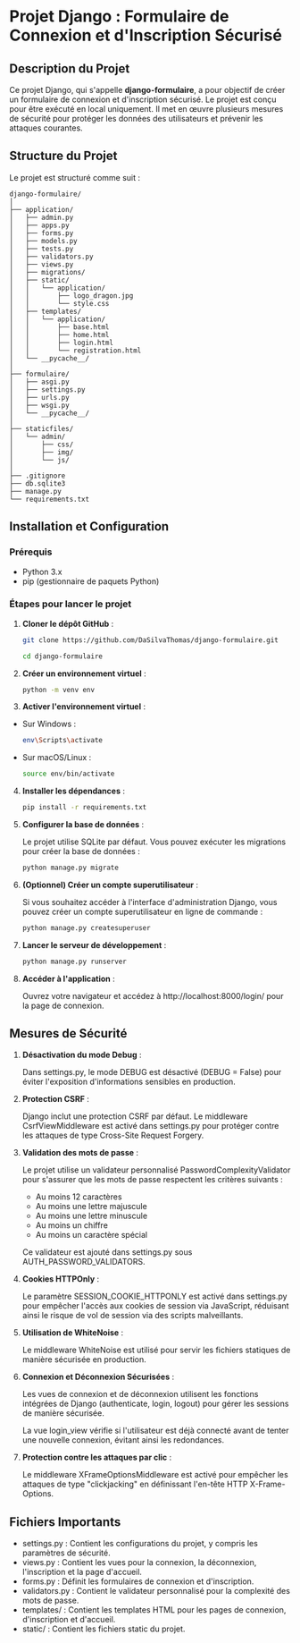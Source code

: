 # Projet Django : Formulaire de Connexion et d'Inscription Sécurisé

## Description du Projet

Ce projet Django, qui s'appelle **django-formulaire**, a pour objectif de créer un formulaire de connexion et d'inscription sécurisé. Le projet est conçu pour être exécuté en local uniquement. Il met en œuvre plusieurs mesures de sécurité pour protéger les données des utilisateurs et prévenir les attaques courantes.

## Structure du Projet

Le projet est structuré comme suit :

```plaintext 
django-formulaire/
│
├── application/
│   ├── admin.py
│   ├── apps.py
│   ├── forms.py
│   ├── models.py
│   ├── tests.py
│   ├── validators.py
│   ├── views.py
│   ├── migrations/
│   ├── static/
│   │   └── application/
│   │       ├── logo_dragon.jpg
│   │       └── style.css
│   ├── templates/
│   │   └── application/
│   │       ├── base.html
│   │       ├── home.html
│   │       ├── login.html
│   │       └── registration.html
│   └── __pycache__/
│
├── formulaire/
│   ├── asgi.py
│   ├── settings.py
│   ├── urls.py
│   ├── wsgi.py
│   └── __pycache__/
│
├── staticfiles/
│   └── admin/
│       ├── css/
│       ├── img/
│       └── js/
│
├── .gitignore
├── db.sqlite3
├── manage.py
└── requirements.txt
```


## Installation et Configuration

### Prérequis

- Python 3.x
- pip (gestionnaire de paquets Python)

### Étapes pour lancer le projet

1. **Cloner le dépôt GitHub** :

   ```bash
   git clone https://github.com/DaSilvaThomas/django-formulaire.git
   ```
   ```bash
   cd django-formulaire
   ```

2. **Créer un environnement virtuel** :

    ```bash
    python -m venv env
    ```

3. **Activer l'environnement virtuel** :

- Sur Windows :
    ```bash
    env\Scripts\activate
    ```

- Sur macOS/Linux :
    ```bash
    source env/bin/activate
    ```

4. **Installer les dépendances** :

    ```bash
    pip install -r requirements.txt
    ```

5. **Configurer la base de données** :

    Le projet utilise SQLite par défaut. Vous pouvez exécuter les migrations pour créer la base de données :
    ```bash
    python manage.py migrate
    ```
    
6. **(Optionnel) Créer un compte superutilisateur** :

   Si vous souhaitez accéder à l'interface d'administration Django, vous pouvez créer un compte superutilisateur en ligne de commande :
   ```bash
   python manage.py createsuperuser
   ```

7. **Lancer le serveur de développement** :

    ```bash
    python manage.py runserver
    ```

8. **Accéder à l'application** :

    Ouvrez votre navigateur et accédez à http://localhost:8000/login/ pour la page de connexion.


## Mesures de Sécurité

1. **Désactivation du mode Debug** :

    Dans settings.py, le mode DEBUG est désactivé (DEBUG = False) pour éviter l'exposition d'informations sensibles en production.

2. **Protection CSRF** :

    Django inclut une protection CSRF par défaut. Le middleware CsrfViewMiddleware est activé dans settings.py pour protéger contre les attaques de type Cross-Site Request Forgery.

3. **Validation des mots de passe** :

    Le projet utilise un validateur personnalisé PasswordComplexityValidator pour s'assurer que les mots de passe respectent les critères suivants :

    - Au moins 12 caractères
    - Au moins une lettre majuscule
    - Au moins une lettre minuscule
    - Au moins un chiffre
    - Au moins un caractère spécial

    Ce validateur est ajouté dans settings.py sous AUTH_PASSWORD_VALIDATORS.

4. **Cookies HTTPOnly** :

    Le paramètre SESSION_COOKIE_HTTPONLY est activé dans settings.py pour empêcher l'accès aux cookies de session via JavaScript, réduisant ainsi le risque de vol de session via des scripts malveillants.

5. **Utilisation de WhiteNoise** :

    Le middleware WhiteNoise est utilisé pour servir les fichiers statiques de manière sécurisée en production.

6. **Connexion et Déconnexion Sécurisées** :

    Les vues de connexion et de déconnexion utilisent les fonctions intégrées de Django (authenticate, login, logout) pour gérer les sessions de manière sécurisée.

    La vue login_view vérifie si l'utilisateur est déjà connecté avant de tenter une nouvelle connexion, évitant ainsi les redondances.

7. **Protection contre les attaques par clic** :

    Le middleware XFrameOptionsMiddleware est activé pour empêcher les attaques de type "clickjacking" en définissant l'en-tête HTTP X-Frame-Options.


## Fichiers Importants

- settings.py : Contient les configurations du projet, y compris les paramètres de sécurité.
- views.py : Contient les vues pour la connexion, la déconnexion, l'inscription et la page d'accueil.
- forms.py : Définit les formulaires de connexion et d'inscription.
- validators.py : Contient le validateur personnalisé pour la complexité des mots de passe.
- templates/ : Contient les templates HTML pour les pages de connexion, d'inscription et d'accueil.
- static/ : Contient les fichiers static du projet.
